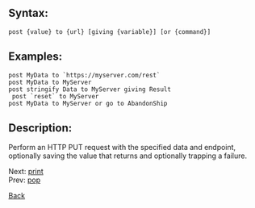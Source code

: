 ## Syntax:
`post {value} to {url} [giving {variable}] [or {command}]`

## Examples:
``post MyData to `https://myserver.com/rest` ``  
`post MyData to MyServer`  
`post stringify Data to MyServer giving Result`  
`` post `reset` to MyServer``  
`post MyData to MyServer or go to AbandonShip`

## Description:
Perform an HTTP PUT request with the specified data and endpoint, optionally saving the value that returns and optionally trapping a failure.

Next: [print](print.md)  
Prev: [pop](pop.md)

[Back](../core.md)
